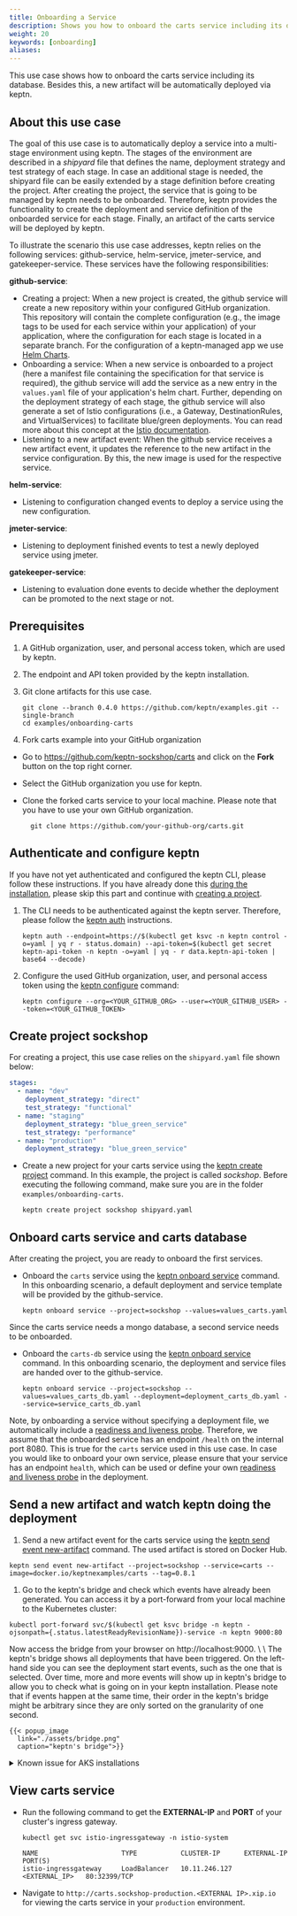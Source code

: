```yaml
---
title: Onboarding a Service
description: Shows you how to onboard the carts service including its database to a keptn managed project. Besides, this use case builds a new artifact that will be automatically deployed via keptn.
weight: 20
keywords: [onboarding]
aliases:
---
```


This use case shows how to onboard the carts service including its database. Besides this, a new artifact will be automatically deployed via keptn.

## About this use case

The goal of this use case is to automatically deploy a service into a multi-stage environment using keptn. The stages of the environment are described in a *shipyard* file that defines the name, deployment strategy and test strategy of each stage. In case an additional stage is needed, the shipyard file can be easily extended by a stage definition before creating the project. After creating the project, the service that is going to be managed by keptn needs to be onboarded. Therefore, keptn provides the functionality to create the deployment and service definition of the onboarded service for each stage. Finally, an artifact of the carts service will be deployed by keptn.  

To illustrate the scenario this use case addresses, keptn relies on the following services: github-service, helm-service, jmeter-service, and gatekeeper-service. These services have the following responsibilities: 

**github-service**: 
  
  * Creating a project: When a new project is created, the github service will create a new repository within your configured GitHub organization. This repository will contain the complete configuration (e.g., the image tags to be used for each service within your application) of your application, where the configuration for each stage is located in a separate branch. For the configuration of a keptn-managed app we use [Helm Charts](https://helm.sh/).
  * Onboarding a service: When a new service is onboarded to a project (here a manifest file containing the specification for that service is required), the github service will add the service as a new entry in the `values.yaml` file of your application's helm chart. Further, depending on the deployment strategy of each stage, the github service will also generate a set of Istio configurations (i.e., a Gateway, DestinationRules, and VirtualServices) to facilitate blue/green deployments. You can read more about this concept at the [Istio documentation](https://istio.io/docs/concepts/traffic-management/#rule-configuration).
  * Listening to a new artifact event: When the github service receives a new artifact event, it updates the reference to the new artifact in the service configuration. By this, the new image is used for the respective service.

**helm-service**:
  
  * Listening to configuration changed events to deploy a service using the new configuration.

**jmeter-service**:

  * Listening to deployment finished events to test a newly deployed service using jmeter.

**gatekeeper-service**:

  * Listening to evaluation done events to decide whether the deployment can be promoted to the next stage or not.

## Prerequisites

1. A GitHub organization, user, and personal access token, which are used by keptn.

1. The endpoint and API token provided by the keptn installation.

1. Git clone artifacts for this use case.

    ```console
    git clone --branch 0.4.0 https://github.com/keptn/examples.git --single-branch
    cd examples/onboarding-carts
    ```
1. Fork carts example into your GitHub organization
  - Go to https://github.com/keptn-sockshop/carts and click on the **Fork** button on the top right corner.
  - Select the GitHub organization you use for keptn.
  - Clone the forked carts service to your local machine. Please note that you have to use your own GitHub organization.
  
    ```console
      git clone https://github.com/your-github-org/carts.git
    ```

## Authenticate and configure keptn

If you have not yet authenticated and configured the keptn CLI, please follow these instructions. If you have already done this [during the installation](../../installation/setup-keptn-gke/#authenticate-keptn-cli-and-configure-keptn), please skip this part and continue with [creating a project](#create-project-sockshop).

1. The CLI needs to be authenticated against the keptn server. Therefore, please follow the [keptn auth](../../reference/cli/#keptn-auth) instructions.

    ```console
    keptn auth --endpoint=https://$(kubectl get ksvc -n keptn control -o=yaml | yq r - status.domain) --api-token=$(kubectl get secret keptn-api-token -n keptn -o=yaml | yq - r data.keptn-api-token | base64 --decode)
    ```

1. Configure the used GitHub organization, user, and personal access token using the [keptn configure](../../reference/cli/#keptn-configure) command:
  
    ```console
    keptn configure --org=<YOUR_GITHUB_ORG> --user=<YOUR_GITHUB_USER> --token=<YOUR_GITHUB_TOKEN>
    ```

## Create project sockshop

For creating a project, this use case relies on the `shipyard.yaml` file shown below:

```yaml
stages:
  - name: "dev"
    deployment_strategy: "direct"
    test_strategy: "functional"
  - name: "staging"
    deployment_strategy: "blue_green_service"
    test_strategy: "performance"
  - name: "production"
    deployment_strategy: "blue_green_service"
```

- Create a new project for your carts service using the [keptn create project](../../reference/cli/#keptn-create-project) command. In this example, the project is called *sockshop*. Before executing the following command, 
make sure you are in the folder `examples/onboarding-carts`.

  ```console
  keptn create project sockshop shipyard.yaml
  ```

## Onboard carts service and carts database
After creating the project, you are ready to onboard the first services.

- Onboard the `carts` service using the [keptn onboard service](../../reference/cli/#keptn-onboard-service) command. In this onboarding scenario, a default deployment and service template will be provided by the github-service.

  ```console
  keptn onboard service --project=sockshop --values=values_carts.yaml
  ```

Since the carts service needs a mongo database, a second service needs to be onboarded.

- Onboard the `carts-db` service using the [keptn onboard service](../../reference/cli/#keptn-onboard-service) command. In this onboarding scenario, the  deployment and service files are handed over to the github-service.

  ```console
  keptn onboard service --project=sockshop --values=values_carts_db.yaml --deployment=deployment_carts_db.yaml --service=service_carts_db.yaml
  ```

Note, by onboarding a service without specifying a deployment file, we automatically include a [readiness and liveness probe](https://kubernetes.io/docs/tasks/configure-pod-container/configure-liveness-readiness-probes/). Therefore, we assume that the 
onboarded service has an endpoint `/health` on the internal port 8080. This is true for the `carts` service used in this use case.
In case you would like to onboard your own service, please ensure that your service has an endpoint `health`, which can be used or
define your own [readiness and liveness probe](https://kubernetes.io/docs/tasks/configure-pod-container/configure-liveness-readiness-probes/)
in the deployment.

## Send a new artifact and watch keptn doing the deployment 

1. Send a new artifact event for the carts service using the [keptn send event new-artifact](../../reference/cli/#keptn-send-event-new-artifact) command.
The used artifact is stored on Docker Hub. 
  ```console
  keptn send event new-artifact --project=sockshop --service=carts --image=docker.io/keptnexamples/carts --tag=0.8.1
  ```

1. Go to the keptn's bridge and check which events have already been generated. You can access it by a port-forward from your local machine to the Kubernetes cluster:
  ```console 
  kubectl port-forward svc/$(kubectl get ksvc bridge -n keptn -ojsonpath={.status.latestReadyRevisionName})-service -n keptn 9000:80
  ```
  Now access the bridge from your browser on http://localhost:9000. 
  \\
  \\
  The keptn's bridge shows all deployments that have been triggered. On the left-hand side you can see the deployment start events, such as the one that is selected. Over time, more and more events will show up in keptn's bridge to allow you to check what is going on in your keptn installation. Please note that if events happen at the same time, their order in the keptn's bridge might be arbitrary since they are only sorted on the granularity of one second. 

    {{< popup_image
      link="./assets/bridge.png"
      caption="keptn's bridge">}}

<details><summary>Known issue for AKS installations</summary>
<p>
In AKS, the first functional check erroneously fails. Therefore, the artifact is not promoted into staging and production.
We are addressing this bug in the [issue #483](https://github.com/keptn/keptn/issues/483).

In order to pass this functional check, 
please re-send a new artifact event for the carts service.
  ```console
  keptn send event new-artifact --project=sockshop --service=carts --image=docker.io/keptnexamples/carts --tag=0.8.1
  ```
 </p>
</details>

## View carts service

- Run the following command to get the **EXTERNAL-IP** and **PORT** of your cluster's ingress gateway.
    
  ```console    
  kubectl get svc istio-ingressgateway -n istio-system
  ```

  ```console
  NAME                     TYPE           CLUSTER-IP      EXTERNAL-IP      PORT(S)
  istio-ingressgateway     LoadBalancer   10.11.246.127   <EXTERNAL_IP>   80:32399/TCP 
  ```

- Navigate to `http://carts.sockshop-production.<EXTERNAL IP>.xip.io` for viewing the carts service in your `production` environment. 
